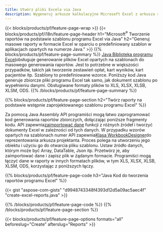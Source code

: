 ```yaml
---
title: Utwórz pliki Excela via Java
description: Wygeneruj arkusze kalkulacyjne Microsoft Excel z arkusza szablonu przy użyciu biblioteki arkuszy kalkulacyjnych Java
---
```

{{< blocks/products/pf/feature-page-wrap >}}
{{< blocks/products/pf/i18n/feature-page-header h1="Microsoft<sup>&reg;</sup> Tworzenie raportów na podstawie szablonu programu Excel via Java" h2="Generuj masowe raporty w formacie Excel w oparciu o predefiniowany szablon w aplikacjach opartych na numerze Java." >}}
{{% blocks/products/pf/feature-page-summary %}}
[Java Biblioteka programu Excel](/cells/pl/java/)obsługuje generowanie plików Excel opartych na szablonach do masowego generowania raportów. Jest to potrzebne w większości przypadków, takich jak tworzenie zestawień opłat, kart wyników, kart pacjentów itp. Szablony to predefiniowane wzorce. Poniższy kod Java generuje zbiorcze pliki programu Excel tak samo, jak dokument szablonu po wypełnieniu danymi. Obsługiwane formaty plików to XLS, XLSX, XLSB, XLSM, ODS.
{{% /blocks/products/pf/feature-page-summary %}}

{{% blocks/products/pf/feature-page-section h2="Twórz raporty na podstawie wstępnie zaprojektowanego szablonu programu Excel" %}}

 Za pomocą Java Assembly API programiści mogą łatwo zaprogramować kod generowania raportów zbiorczych, dołączając poniższe fragmenty kodu. API zapewnia[zaimportować dane](https://docs.aspose.com/cells/java/import-and-export-data/) funkcji z różnych źródeł i tworzyć dokumenty Excel w zależności od tych danych. W przypadku wzorów opartych na szablonach numer API zapewnia[Klasa WorkbookDesigner](https://reference.aspose.com/cells/java/com.aspose.cells/WorkbookDesigner)do reprezentowania arkusza projektanta. Proces polega na utworzeniu jego obiektu i użyciu go do otwarcia pliku szablonu. Ustaw źródło danych, którym może być Array, DataTable, Json itp. Przetwórz je, aby zaimportować dane i zapisz plik w żądanym formacie. Programiści mogą łączyć dane w raporty w innych formatach plików, w tym XLS, XLSX, XLSB, XLSM, ODS, korzystając z poniższych łączy.



{{% blocks/products/pf/feature-page-code h3="Java Kod do tworzenia raportów programu Excel" %}}

{{< gist "aspose-com-gists" "d9948743348f4393d12d5a09ac5aec4f" "create-excel-reports.java" >}}

{{% /blocks/products/pf/feature-page-code %}}
{{% /blocks/products/pf/feature-page-section %}}

{{< blocks/products/pf/feature-page-options formats="all" beforeslug="Create" afterslug="Reports" >}}

